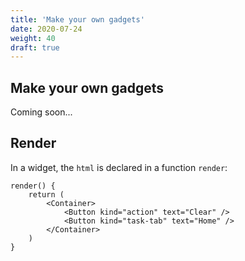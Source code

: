 ```yaml
---
title: 'Make your own gadgets'
date: 2020-07-24
weight: 40
draft: true
---
```


## Make your own gadgets

Coming soon...

## Render

In a widget, the `html` is declared in a function `render`:

```
render() {
    return (
        <Container>
            <Button kind="action" text="Clear" />
            <Button kind="task-tab" text="Home" />
        </Container>
    )
}
```
